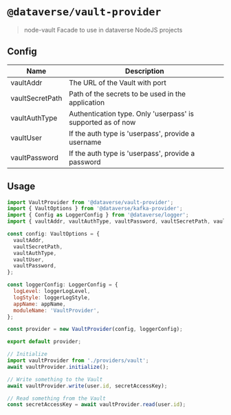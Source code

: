 # `@dataverse/vault-provider`

> node-vault Facade to use in dataverse NodeJS projects

## Config

| Name                                        | Description                                                                                     |
| ------------------------------------------- | ----------------------------------------------------------------------------------------------  |
| vaultAddr                                   | The URL of the Vault with port                                                                  |
| vaultSecretPath                             | Path of the secrets to be used in the application                                               |
| vaultAuthType                               | Authentication type. Only 'userpass' is supported as of now                                     |
| vaultUser                                   | If the auth type is 'userpass', provide a username                                              |
| vaultPassword                               | If the auth type is 'userpass', provide a password                                              |

## Usage

```js
import VaultProvider from '@dataverse/vault-provider';
import { VaultOptions } from '@dataverse/kafka-provider';
import { Config as LoggerConfig } from '@dataverse/logger';
import { vaultAddr, vaultAuthType, vaultPassword, vaultSecretPath, vaultUser } from '../config/config';

const config: VaultOptions = {
  vaultAddr,
  vaultSecretPath,
  vaultAuthType,
  vaultUser,
  vaultPassword,
};

const loggerConfig: LoggerConfig = {
  logLevel: loggerLogLevel,
  logStyle: loggerLogStyle,
  appName: appName,
  moduleName: 'VaultProvider',
};

const provider = new VaultProvider(config, loggerConfig);

export default provider;

// Initialize
import vaultProvider from './providers/vault';
await vaultProvider.initialize();

// Write something to the Vault
await vaultProvider.write(user.id, secretAccessKey);

// Read something from the Vault
const secretAccessKey = await vaultProvider.read(user.id);
```
